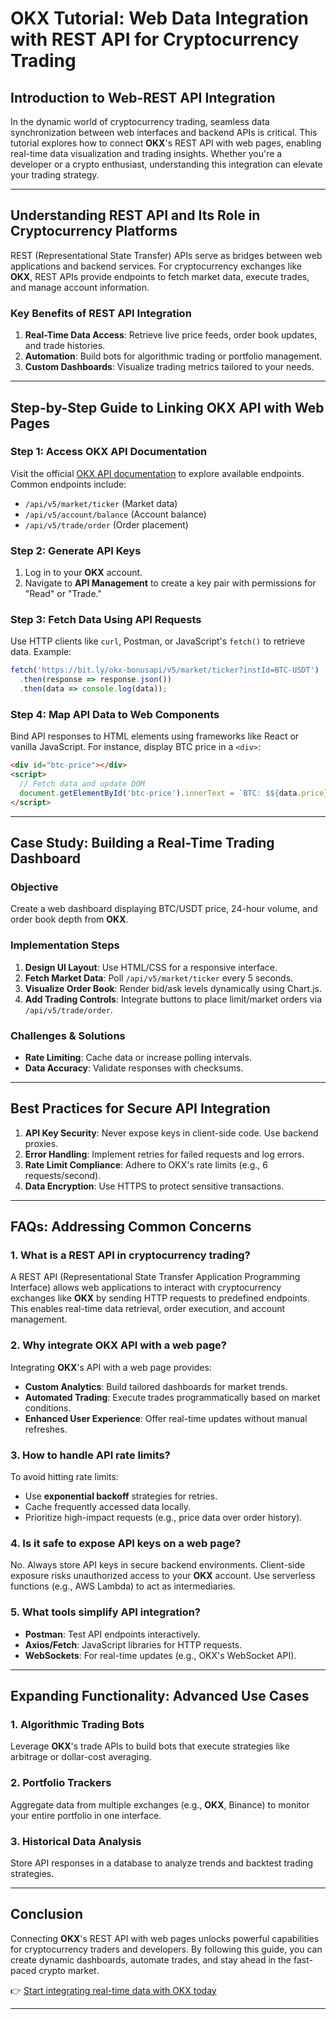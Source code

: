 # OKX Tutorial: Web Data Integration with REST API for Cryptocurrency Trading  

## Introduction to Web-REST API Integration  

In the dynamic world of cryptocurrency trading, seamless data synchronization between web interfaces and backend APIs is critical. This tutorial explores how to connect **OKX**'s REST API with web pages, enabling real-time data visualization and trading insights. Whether you're a developer or a crypto enthusiast, understanding this integration can elevate your trading strategy.  

---

## Understanding REST API and Its Role in Cryptocurrency Platforms  

REST (Representational State Transfer) APIs serve as bridges between web applications and backend services. For cryptocurrency exchanges like **OKX**, REST APIs provide endpoints to fetch market data, execute trades, and manage account information.  

### Key Benefits of REST API Integration  
1. **Real-Time Data Access**: Retrieve live price feeds, order book updates, and trade histories.  
2. **Automation**: Build bots for algorithmic trading or portfolio management.  
3. **Custom Dashboards**: Visualize trading metrics tailored to your needs.  

---

## Step-by-Step Guide to Linking OKX API with Web Pages  

### Step 1: Access OKX API Documentation  
Visit the official [OKX API documentation](https://bit.ly/okx-bonus) to explore available endpoints. Common endpoints include:  
- `/api/v5/market/ticker` (Market data)  
- `/api/v5/account/balance` (Account balance)  
- `/api/v5/trade/order` (Order placement)  

### Step 2: Generate API Keys  
1. Log in to your **OKX** account.  
2. Navigate to **API Management** to create a key pair with permissions for "Read" or "Trade."  

### Step 3: Fetch Data Using API Requests  
Use HTTP clients like `curl`, Postman, or JavaScript's `fetch()` to retrieve data. Example:  
```javascript  
fetch('https://bit.ly/okx-bonusapi/v5/market/ticker?instId=BTC-USDT')  
  .then(response => response.json())  
  .then(data => console.log(data));  
```  

### Step 4: Map API Data to Web Components  
Bind API responses to HTML elements using frameworks like React or vanilla JavaScript. For instance, display BTC price in a `<div>`:  
```html  
<div id="btc-price"></div>  
<script>  
  // Fetch data and update DOM  
  document.getElementById('btc-price').innerText = `BTC: $${data.price}`;  
</script>  
```  

---

## Case Study: Building a Real-Time Trading Dashboard  

### Objective  
Create a web dashboard displaying BTC/USDT price, 24-hour volume, and order book depth from **OKX**.  

### Implementation Steps  
1. **Design UI Layout**: Use HTML/CSS for a responsive interface.  
2. **Fetch Market Data**: Poll `/api/v5/market/ticker` every 5 seconds.  
3. **Visualize Order Book**: Render bid/ask levels dynamically using Chart.js.  
4. **Add Trading Controls**: Integrate buttons to place limit/market orders via `/api/v5/trade/order`.  

### Challenges & Solutions  
- **Rate Limiting**: Cache data or increase polling intervals.  
- **Data Accuracy**: Validate responses with checksums.  

---

## Best Practices for Secure API Integration  

1. **API Key Security**: Never expose keys in client-side code. Use backend proxies.  
2. **Error Handling**: Implement retries for failed requests and log errors.  
3. **Rate Limit Compliance**: Adhere to OKX's rate limits (e.g., 6 requests/second).  
4. **Data Encryption**: Use HTTPS to protect sensitive transactions.  

---

## FAQs: Addressing Common Concerns  

### 1. What is a REST API in cryptocurrency trading?  
A REST API (Representational State Transfer Application Programming Interface) allows web applications to interact with cryptocurrency exchanges like **OKX** by sending HTTP requests to predefined endpoints. This enables real-time data retrieval, order execution, and account management.  

### 2. Why integrate OKX API with a web page?  
Integrating **OKX**'s API with a web page provides:  
- **Custom Analytics**: Build tailored dashboards for market trends.  
- **Automated Trading**: Execute trades programmatically based on market conditions.  
- **Enhanced User Experience**: Offer real-time updates without manual refreshes.  

### 3. How to handle API rate limits?  
To avoid hitting rate limits:  
- Use **exponential backoff** strategies for retries.  
- Cache frequently accessed data locally.  
- Prioritize high-impact requests (e.g., price data over order history).  

### 4. Is it safe to expose API keys on a web page?  
No. Always store API keys in secure backend environments. Client-side exposure risks unauthorized access to your **OKX** account. Use serverless functions (e.g., AWS Lambda) to act as intermediaries.  

### 5. What tools simplify API integration?  
- **Postman**: Test API endpoints interactively.  
- **Axios/Fetch**: JavaScript libraries for HTTP requests.  
- **WebSockets**: For real-time updates (e.g., OKX's WebSocket API).  

---

## Expanding Functionality: Advanced Use Cases  

### 1. Algorithmic Trading Bots  
Leverage **OKX**'s trade APIs to build bots that execute strategies like arbitrage or dollar-cost averaging.  

### 2. Portfolio Trackers  
Aggregate data from multiple exchanges (e.g., **OKX**, Binance) to monitor your entire portfolio in one interface.  

### 3. Historical Data Analysis  
Store API responses in a database to analyze trends and backtest trading strategies.  

---

## Conclusion  

Connecting **OKX**'s REST API with web pages unlocks powerful capabilities for cryptocurrency traders and developers. By following this guide, you can create dynamic dashboards, automate trades, and stay ahead in the fast-paced crypto market.  

👉 [Start integrating real-time data with OKX today](https://bit.ly/okx-bonus)  

---  